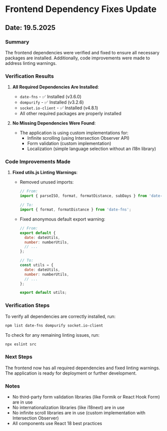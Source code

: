 # Frontend Dependency Fixes Update

## Date: 19.5.2025

### Summary

The frontend dependencies were verified and fixed to ensure all necessary packages are installed. Additionally, code improvements were made to address linting warnings.

### Verification Results

1. **All Required Dependencies Are Installed**:
   - `date-fns` - ✅ Installed (v3.6.0)
   - `dompurify` - ✅ Installed (v3.2.6)
   - `socket.io-client` - ✅ Installed (v4.8.1)
   - All other required packages are properly installed

2. **No Missing Dependencies Were Found**:
   - The application is using custom implementations for:
     - Infinite scrolling (using Intersection Observer API)
     - Form validation (custom implementation)
     - Localization (simple language selection without an i18n library)

### Code Improvements Made

1. **Fixed utils.js Linting Warnings**:
   - Removed unused imports:
     ```javascript
     // From:
     import { parseISO, format, formatDistance, subDays } from 'date-fns';
     
     // To:
     import { format, formatDistance } from 'date-fns';
     ```

   - Fixed anonymous default export warning:
     ```javascript
     // From:
     export default {
       date: dateUtils,
       number: numberUtils,
       // ...
     };
     
     // To:
     const utils = {
       date: dateUtils,
       number: numberUtils,
       // ...
     };
     
     export default utils;
     ```

### Verification Steps

To verify all dependencies are correctly installed, run:
```bash
npm list date-fns dompurify socket.io-client
```

To check for any remaining linting issues, run:
```bash
npx eslint src
```

### Next Steps

The frontend now has all required dependencies and fixed linting warnings. The application is ready for deployment or further development.

### Notes

- No third-party form validation libraries (like Formik or React Hook Form) are in use
- No internationalization libraries (like i18next) are in use
- No infinite scroll libraries are in use (custom implementation with Intersection Observer)
- All components use React 18 best practices